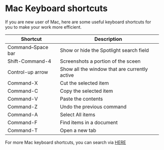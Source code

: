 # Mac Keyboard shortcuts

If you are new user of Mac, here are some useful keyboard shortcuts for you to make your work more efficient.


| Shortcut | Description |
| -------------------- | -------------------- |
| Command–Space bar | Show or hide the Spotlight search field |
| Shift-Command-4 | Screenshots a portion of the sceen |
| Control-up arrow | Show all the window that are currently active |
| Command-X | Cut the selected item |
| Command-C | Copy the selected item |
| Command-V | Paste the contents |
| Command-Z | Undo the previous command |
| Command-A | Select All items |
| Command-F | Find items in a document |
| Command-T | Open a new tab |



For more Mac keyboard shortcuts, you can search via [HERE](https://support.apple.com/en-sg/HT201236)